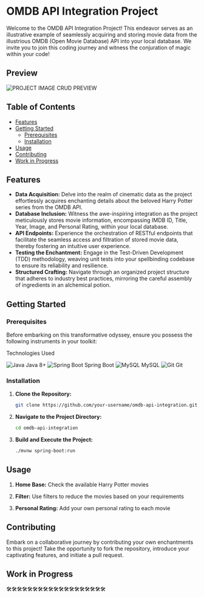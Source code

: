 # OMDB API Integration Project

Welcome to the OMDB API Integration Project! This endeavor serves as an illustrative example of seamlessly acquiring and
storing movie data from the illustrious OMDB (Open Movie Database) API into your local database. We invite you to join
this coding journey and witness the conjuration of magic within your code!

## Preview

![PROJECT IMAGE CRUD PREVIEW](https://i.imgur.com/iuGdsK6.png)
## Table of Contents

- [Features](#features)
- [Getting Started](#getting-started)
    - [Prerequisites](#prerequisites)
    - [Installation](#installation)
- [Usage](#usage)
- [Contributing](#contributing)
- [Work in Progress](#work-in-progress)

## Features

- **Data Acquisition:** Delve into the realm of cinematic data as the project effortlessly acquires enchanting details
  about the beloved Harry Potter series from the OMDB API.
- **Database Inclusion:** Witness the awe-inspiring integration as the project meticulously stores movie information,
  encompassing IMDB ID, Title, Year, Image, and Personal Rating, within your local database.
- **API Endpoints:** Experience the orchestration of RESTful endpoints that facilitate the seamless access and
  filtration of stored movie data, thereby fostering an intuitive user experience.
- **Testing the Enchantment:** Engage in the Test-Driven Development (TDD) methodology, weaving unit tests into your
  spellbinding codebase to ensure its reliability and resilience.
- **Structured Crafting:** Navigate through an organized project structure that adheres to industry best practices,
  mirroring the careful assembly of ingredients in an alchemical potion.

## Getting Started

### Prerequisites

Before embarking on this transformative odyssey, ensure you possess the following instruments in your toolkit:

Technologies Used

![Java](https://img.icons8.com/color/48/000000/java-coffee-cup-logo--v1.png) Java 8+
![Spring Boot](https://img.icons8.com/color/48/000000/spring-logo.png) Spring Boot
![MySQL](https://img.icons8.com/color/48/000000/mysql-logo.png) MySQL
![Git](https://img.icons8.com/color/48/000000/git.png) Git

### Installation

1. **Clone the Repository:**

   ```sh
   git clone https://github.com/your-username/omdb-api-integration.git
   ```

2. **Navigate to the Project Directory:**

   ```sh
   cd omdb-api-integration
   ```

3. **Build and Execute the Project:**

   ```sh
   ./mvnw spring-boot:run
   ```

## Usage

1. **Home Base:**
   Check the available Harry Potter movies

2. **Filter:**
   Use filters to reduce the movies based on your requirements

3. **Personal Rating:**
   Add your own personal rating to each movie

## Contributing

Embark on a collaborative journey by contributing your own enchantments to this project! Take the opportunity to fork
the repository, introduce your captivating features, and initiate a pull request.


## Work in Progress

🛠️🛠️🛠️🛠️🛠️🛠️🛠️🛠️🛠️🛠️🛠️🛠️🛠️🛠️🛠️🛠️🛠️🛠️🛠

